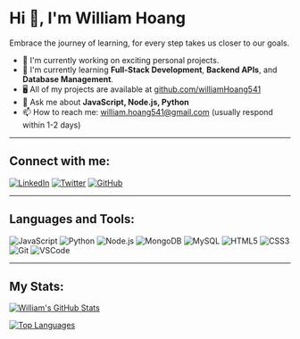 # Hi 👋, I'm William Hoang

Embrace the journey of learning, for every step takes us closer to our goals.

- 🌟 I'm currently working on exciting personal projects.
- 🌱 I'm currently learning **Full-Stack Development**, **Backend APIs**, and **Database Management**.
- 🖥️ All of my projects are available at [github.com/williamHoang541](https://github.com/williamHoang541)
- 💬 Ask me about **JavaScript, Node.js, Python**
- 📫 How to reach me: william.hoang541@gmail.com (usually respond within 1-2 days)

---

## Connect with me:

[![LinkedIn](https://img.shields.io/badge/LinkedIn-0A66C2?style=for-the-badge&logo=linkedin&logoColor=white)](https://www.linkedin.com/in/your-linkedin-profile)
[![Twitter](https://img.shields.io/badge/Twitter-1DA1F2?style=for-the-badge&logo=twitter&logoColor=white)](https://twitter.com/your-twitter-profile)
[![GitHub](https://img.shields.io/badge/GitHub-181717?style=for-the-badge&logo=github&logoColor=white)](https://github.com/williamHoang541)

---

## Languages and Tools:

![JavaScript](https://img.shields.io/badge/JavaScript-F7DF1E?style=for-the-badge&logo=javascript&logoColor=black)
![Python](https://img.shields.io/badge/Python-3776AB?style=for-the-badge&logo=python&logoColor=white)
![Node.js](https://img.shields.io/badge/Node.js-339933?style=for-the-badge&logo=node.js&logoColor=white)
![MongoDB](https://img.shields.io/badge/MongoDB-4EA94B?style=for-the-badge&logo=mongodb&logoColor=white)
![MySQL](https://img.shields.io/badge/MySQL-4479A1?style=for-the-badge&logo=mysql&logoColor=white)
![HTML5](https://img.shields.io/badge/HTML5-E34F26?style=for-the-badge&logo=html5&logoColor=white)
![CSS3](https://img.shields.io/badge/CSS3-1572B6?style=for-the-badge&logo=css3&logoColor=white)
![Git](https://img.shields.io/badge/Git-F05032?style=for-the-badge&logo=git&logoColor=white)
![VSCode](https://img.shields.io/badge/VS%20Code-007ACC?style=for-the-badge&logo=visual-studio-code&logoColor=white)

---

## My Stats:

[![William's GitHub Stats](https://github-readme-stats.vercel.app/api?username=williamHoang541&show_icons=true&theme=radical)](https://github.com/anuraghazra/github-readme-stats)

[![Top Languages](https://github-readme-stats.vercel.app/api/top-langs/?username=williamHoang541&layout=compact&theme=radical)](https://github.com/anuraghazra/github-readme-stats)

